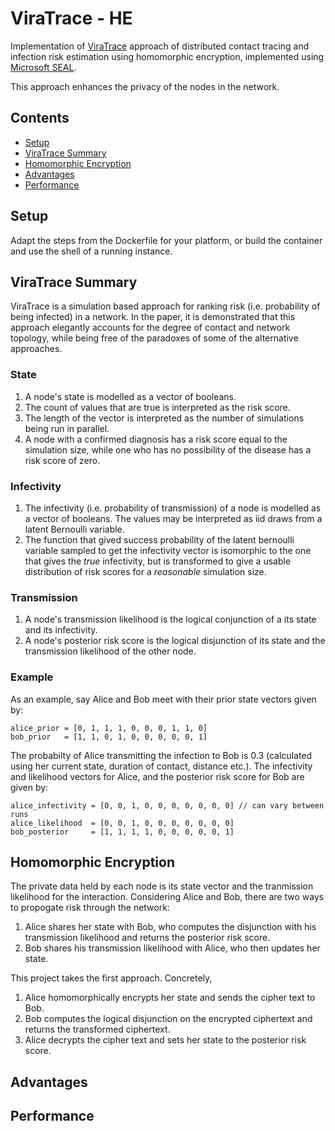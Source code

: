 # ViraTrace - HE

Implementation of [ViraTrace](https://github.com/ViraTrace/InfectionModel) approach of distributed contact tracing 
and infection risk estimation using homomorphic encryption, implemented using [Microsoft SEAL](https://github.com/microsoft/SEAL). 

This approach enhances the privacy of the nodes in the network. 

## Contents

- [Setup](#setup)
- [ViraTrace Summary](#viratrace-summary)
- [Homomorphic Encryption](#homomorphic-encryption)
- [Advantages](#advantages)
- [Performance](#performance)

## Setup

Adapt the steps from the Dockerfile for your platform, or build the container and use the shell of a running instance.

## ViraTrace Summary

ViraTrace is a simulation based approach for ranking risk (i.e. probability of being infected) in a network. In the 
paper, it is demonstrated that this approach elegantly accounts for the degree of contact and network topology, 
while being free of the paradoxes of some of the alternative approaches. 

### State

1. A node's state is modelled as a vector of booleans. 
1. The count of values that are true is interpreted as the risk score.
1. The length of the vector is interpreted as the number of simulations being run in parallel. 
1. A node with a confirmed diagnosis has a risk score equal to the simulation size, while one who has no possibility of 
the disease has a risk score of zero. 

### Infectivity

1. The infectivity (i.e. probability of transmission) of a node is modelled as a vector of booleans. The values may be 
interpreted as iid draws from a latent Bernoulli variable. 
1. The function that gived success probability of the latent bernoulli variable sampled to get the infectivity vector is 
isomorphic to the one that gives the _true_ infectivity, but is transformed to give a usable distribution of risk scores for
a _reasonable_ simulation size.

### Transmission

1. A node's transmission likelihood is the logical conjunction of a its state and its infectivity.
1. A node's posterior risk score is the logical disjunction of its state and the transmission likelihood of the other node.

### Example

As an example, say Alice and Bob meet with their prior state vectors given by:

```
alice_prior = [0, 1, 1, 1, 0, 0, 0, 1, 1, 0]
bob_prior   = [1, 1, 0, 1, 0, 0, 0, 0, 0, 1]
```

The probabilty of Alice transmitting the infection to Bob is 0.3 (calculated using her current state, duration of contact, 
distance etc.). The infectivity and likelihood vectors for Alice, and the posterior risk score for Bob are given by:

```
alice_infectivity = [0, 0, 1, 0, 0, 0, 0, 0, 0, 0] // can vary between runs
alice_likelihood  = [0, 0, 1, 0, 0, 0, 0, 0, 0, 0]
bob_posterior     = [1, 1, 1, 1, 0, 0, 0, 0, 0, 1]
```

## Homomorphic Encryption

The private data held by each node is its state vector and the tranmission likelihood for the interaction. Considering 
Alice and Bob, there are two ways to propogate risk through the network:

1. Alice shares her state with Bob, who computes the disjunction with his transmission likelihood and returns the posterior risk score.
1. Bob shares his transmission likelihood with Alice, who then updates her state.

This project takes the first approach. Concretely,

1. Alice homomorphically encrypts her state and sends the cipher text to Bob.
1. Bob computes the logical disjunction on the encrypted ciphertext and returns the transformed ciphertext.
1. Alice decrypts the cipher text and sets her state to the posterior risk score. 

## Advantages

## Performance


